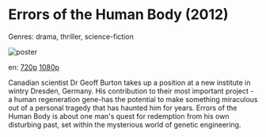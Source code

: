 # Errors of the Human Body (2012)

Genres: drama, thriller, science-fiction

![poster](http://image.tmdb.org/t/p/w500/lcxHqmAWZDxXRUUJiUpjBEaHTfZ.jpg)

en:
  [720p](magnet:?xt=urn:btih:815C259B008716A16C0FDBF72C6D03B5D03B3DFE&tr=udp://glotorrents.pw:6969/announce&tr=udp://tracker.opentrackr.org:1337/announce&tr=udp://torrent.gresille.org:80/announce&tr=udp://tracker.openbittorrent.com:80&tr=udp://tracker.coppersurfer.tk:6969&tr=udp://tracker.leechers-paradise.org:6969&tr=udp://p4p.arenabg.ch:1337&tr=udp://tracker.internetwarriors.net:1337)
  [1080p](magnet:?xt=urn:btih:079D78DC56B8A03FB3DEA6D314AC2E2964674C8A&tr=udp://glotorrents.pw:6969/announce&tr=udp://tracker.opentrackr.org:1337/announce&tr=udp://torrent.gresille.org:80/announce&tr=udp://tracker.openbittorrent.com:80&tr=udp://tracker.coppersurfer.tk:6969&tr=udp://tracker.leechers-paradise.org:6969&tr=udp://p4p.arenabg.ch:1337&tr=udp://tracker.internetwarriors.net:1337)
  


Canadian scientist Dr Geoff Burton takes up a position at a new institute in wintry Dresden, Germany.  His contribution to their most important project - a human regeneration gene-has the potential to make something miraculous out of a personal tragedy that has haunted him for years.  Errors of the Human Body is about one  man's quest for redemption from his own disturbing past, set within the mysterious world of genetic engineering.